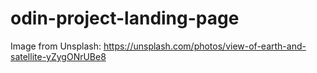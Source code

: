 # odin-project-landing-page

Image from Unsplash: https://unsplash.com/photos/view-of-earth-and-satellite-yZygONrUBe8